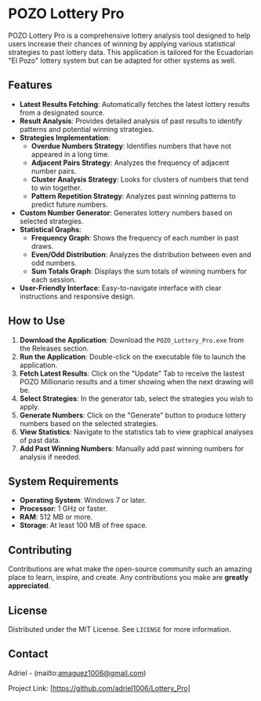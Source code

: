 # POZO Lottery Pro

POZO Lottery Pro is a comprehensive lottery analysis tool designed to help users increase their chances of winning by applying various statistical strategies to past lottery data. This application is tailored for the Ecuadorian "El Pozo" lottery system but can be adapted for other systems as well.

## Features

- **Latest Results Fetching**: Automatically fetches the latest lottery results from a designated source.
- **Result Analysis**: Provides detailed analysis of past results to identify patterns and potential winning strategies.
- **Strategies Implementation**:
  - **Overdue Numbers Strategy**: Identifies numbers that have not appeared in a long time.
  - **Adjacent Pairs Strategy**: Analyzes the frequency of adjacent number pairs.
  - **Cluster Analysis Strategy**: Looks for clusters of numbers that tend to win together.
  - **Pattern Repetition Strategy**: Analyzes past winning patterns to predict future numbers.
- **Custom Number Generator**: Generates lottery numbers based on selected strategies.
- **Statistical Graphs**:
  - **Frequency Graph**: Shows the frequency of each number in past draws.
  - **Even/Odd Distribution**: Analyzes the distribution between even and odd numbers.
  - **Sum Totals Graph**: Displays the sum totals of winning numbers for each session.
- **User-Friendly Interface**: Easy-to-navigate interface with clear instructions and responsive design.

## How to Use

1. **Download the Application**: Download the `POZO_Lottery_Pro.exe` from the Releases section.
2. **Run the Application**: Double-click on the executable file to launch the application.
3. **Fetch Latest Results**: Click on the "Update" Tab to receive the lastest POZO Millionario results and a timer showing when the next drawing will be.
4. **Select Strategies**: In the generator tab, select the strategies you wish to apply.
5. **Generate Numbers**: Click on the "Generate" button to produce lottery numbers based on the selected strategies.
6. **View Statistics**: Navigate to the statistics tab to view graphical analyses of past data.
7. **Add Past Winning Numbers**: Manually add past winning numbers for analysis if needed.

## System Requirements

- **Operating System**: Windows 7 or later.
- **Processor**: 1 GHz or faster.
- **RAM**: 512 MB or more.
- **Storage**: At least 100 MB of free space.

## Contributing

Contributions are what make the open-source community such an amazing place to learn, inspire, and create. Any contributions you make are **greatly appreciated**.

## License

Distributed under the MIT License. See `LICENSE` for more information.

## Contact

Adriel - (mailto:amaguez1006@gmail.com)

Project Link: [https://github.com/adriel1006/Lottery_Pro]
